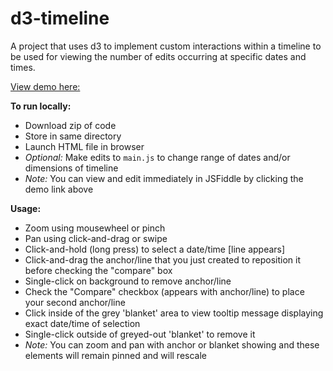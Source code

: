 # d3-timeline
A project that uses d3 to implement custom interactions within a timeline to be used for viewing the number of edits occurring at specific dates and times. 

[View demo here:](https://jsfiddle.net/mimirave/bnaf9cyh/1624/)

<strong>To run locally:</strong>
* Download zip of code
* Store in same directory
* Launch HTML file in browser
* _Optional:_ Make edits to <code>main.js</code> to change range of dates and/or dimensions of timeline
* _Note:_ You can view and edit immediately in JSFiddle by clicking the demo link above

<strong>Usage:</strong>
* Zoom using mousewheel or pinch
* Pan using click-and-drag or swipe
* Click-and-hold (long press) to select a date/time [line appears]
* Click-and-drag the anchor/line that you just created to reposition it before checking the "compare" box
* Single-click on background to remove anchor/line
* Check the "Compare" checkbox (appears with anchor/line) to place your second anchor/line
* Click inside of the grey 'blanket' area to view tooltip message displaying exact date/time of selection
* Single-click outside of greyed-out 'blanket' to remove it
* _Note:_ You can zoom and pan with anchor or blanket showing and these elements will remain pinned and will rescale

